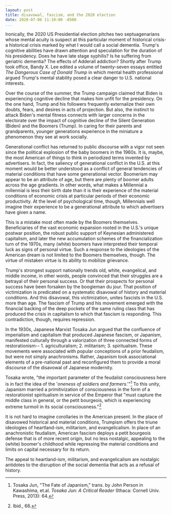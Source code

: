 ```yaml
---
layout: post
title: disavowal, fascism, and the 2020 election
date: 2020-07-06 11:10:00 -0500
...
```




Ironically, the 2020 US Presidential election pitches two septuagenarians whose
mental acuity is suspect at this particular moment of historical crisis-
a historical crisis marked by what I would call a social dementia.
Trump's cognitive abilities have drawn attention and speculation for the
duration of his presidency. Does he have late stage syphilis? Is he suffering
from geriatric dementia? The effects of Adderall addiction? Shortly after Trump
took office, Bandy X. Lee edited a volume of twenty-seven essays entitled *The Dangerous
Case of Donald Trump* in which mental health professional argued Trump's mental
stability posed a clear danger to U.S. national interests.

Over the course of the summer, the Trump campaign claimed that Biden is
experiencing cognitive decline that makes him unfit for the presidency. On the
one hand, Trump and his followers frequently externalize their own doubts,
fears, and desires in acts of projection. But also, the instinct to attack
Biden's mental fitness connects with larger concerns in the electorate over the
impact of cognitive decline of the Silent Generation (Biden) and the Boomers
(Trump). In caring for their parents and grandparents, younger generations
experience in the miniature a phenomenon they see at work socially.

Generational conflict has returned to public discourse with a vigor not seen
since the political explosion of the baby boomers in the 1960s. It is, maybe,
the most American of things to think in periodized terms invented by
advertisers. In fact, the saliency of generational conflict in the U.S. at this
moment would be better understood as a conflict of general tendencies of
material conditions that have some generational vector. Boomerism may appear to
be an attribute of age, but there are plenty of boomer adults across the age
gradients. In other words, what makes a Millennial a millennial is less their
birth date than it is their experience of the material conditions of economic
crisis at particular periods of their economic productivity. At the level of
psychological time, though, Millennials well imagine their experience to be
a generational attribute to which advertisers have given a name.

This is a mistake most often made by the Boomers themselves. Beneficiaries of the
vast economic expansion rooted in the U.S.'s unique postwar position, the
robust public support of Keynesian administered capitalism, and later the new
accumulation schemes of the financialization turn of the 1970s, many (white) boomers
have interpreted their temporal luck as signs of personal virtue. Such
a response to the ideologies of the American dream is not limited to the
Boomers themselves, though. The virtue of mistaken virtue is its ability to
mobilize grievance.

Trump's strongest support nationally trends old, white, evangelical, and middle
income, in other words, people convinced that their struggles are a betrayal of
their personal success. Or that their prospects for personal success have been
forsaken by the boogieman du jour. That position of victimization is
predicated on a systematic disavowal of history and material conditions. And
this disavowal, this victimization, unites fascists in the U.S. more than
age. The fascism of Trump and his movement emerged with the financial backing
of the deep pockets of the same ruling class that has produced the crisis in
capitalism to which that fascism is responding. This contradiction, though,
requires repression. 

In the 1930s, Japanese Marxist Tosaka Jun argued that the confluence of
imperialism and capitalism that produced Japanese fascism, or Japanism,
manifested culturally through a valorization of three connected forms of
restorationism-- 1. agriculturalism; 2. militarism; 3. spiritualism. These
movements were associated with popular conceptions of a prior feudalism, but
were not simply anachronisms. Rather, Japanism took associational elements of
a pre-national past and reconfigured them to provide a moral discourse of the
disavowal of Japanese modernity.

Tosaka wrote, "the important parameter of the feudalist consciousness here is
in fact the idea of the '*oneness of soldiers and farmers*.'"[^1] To this unity,
Japanism married a primitivization of consciousness in the form of
a restorationist spiritualism in service of the Emperor that "must capture the
middle class in general, or the petit bourgeois, which is experiencing extreme
turmoil in its social consciousness."[^2]

It is not hard to imagine corollaries in the American present. In the place of
disavowed historical and material conditions, Trumpism offers the triune
ideologies of heartland-ism, militarism, and evangelicalism. In place of an
anachronistic feudalism, American fascism deploys a petit bourgeois defense
that is of more recent origin, but no less nostalgic, appealing to the (white)
boomer's childhood while repressing the material conditions and limits on
capital necessary for its return.

The appeal to heartland-ism, militarism, and evangelicalism are nostalgic
antidotes to the disruption of the social dementia that acts as a refusal of
history.

[^1]: Tosaka Jun, "The Fate of Japanism," trans. by John Person in Kawashima, et.al. *Tosaka Jun: A Critical Reader* (Ithaca: Cornell Univ. Press, 2013): 64.

[^2]: Ibid., 66.
